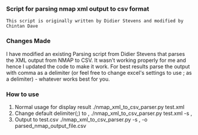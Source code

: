 ### Script for parsing nmap xml output to csv format
	This script is originally written by Didier Stevens and modified by Chintan Dave
### Changes Made
I have modified an existing Parsing script from Didier Stevens that parses the XML output from NMAP to CSV. It wasn't working properly for me and hence I updated the code to make it work. For best results parse the output with comma as a delimiter (or feel free to change excel's settings to use ; as a delimiter) - whatever works best for you.

### How to use
1. Normal usage for display result
./nmap_xml_to_csv_parser.py test.xml
2. Change default delimiter(;) to ,
./nmap_xml_to_csv_parser.py test.xml -s ,
3. Output to test.csv
./nmap_xml_to_csv_parser.py -s , -o parsed_nmap_output_file.csv
